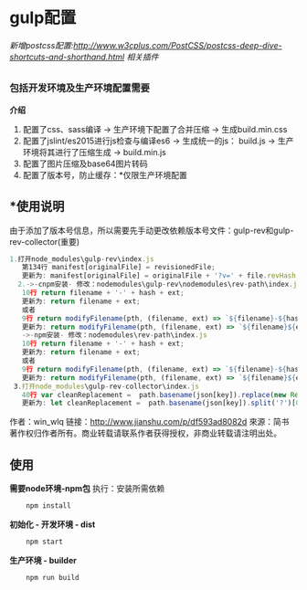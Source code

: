 # gulp配置
###### 新增postcss配置:http://www.w3cplus.com/PostCSS/postcss-deep-dive-shortcuts-and-shorthand.html 相关插件
### 包括开发环境及生产环境配置需要

**介绍**
1. 配置了css、sass编译 -> 生产环境下配置了合并压缩 -> 生成build.min.css
2. 配置了jslint/es2015进行js检查与编译es6 -> 生成统一的js： build.js -> 生产环境将其进行了压缩生成 -> build.min.js
3. 配置了图片压缩及base64图片转码
4. 配置了版本号，防止缓存：*仅限生产环境配置
## *使用说明
 由于添加了版本号信息，所以需要先手动更改依赖版本号文件：gulp-rev和gulp-rev-collector(重要)
 ``` javascript
 1.打开node_modules\gulp-rev\index.js
    第134行 manifest[originalFile] = revisionedFile;
    更新为: manifest[originalFile] = originalFile + '?v=' + file.revHash;
   2.->-cnpm安装- 修改：nodemodules\gulp-rev\nodemodules\rev-path\index.js
    10行 return filename + '-' + hash + ext;
    更新为: return filename + ext;
    或者
    9行 return modifyFilename(pth, (filename, ext) => `${filename}-${hash}${ext}`);
    更新为: return modifyFilename(pth, (filename, ext) => `${filename}${ext}`);
    ->-npm安装- 修改：nodemodules\rev-path\index.js
    10行 return filename + '-' + hash + ext;
    更新为: return filename + ext;
    或者
    9行 return modifyFilename(pth, (filename, ext) => `${filename}-${hash}${ext}`);
    更新为: return modifyFilename(pth, (filename, ext) => `${filename}${ext}`);
  3.打开node_modules\gulp-rev-collector\index.js
    40行 var cleanReplacement =  path.basename(json[key]).replace(new RegExp( opts.revSuffix ), '' );
    更新为: let cleanReplacement =  path.basename(json[key]).split('?')[0];
```
作者：win_wlq
链接：http://www.jianshu.com/p/df593ad8082d
來源：简书
著作权归作者所有。商业转载请联系作者获得授权，非商业转载请注明出处。
## 使用
**需要node环境-npm包**
  执行：安装所需依赖
``` javascript
    npm install
```

**初始化 - 开发环境 - dist**
``` javascript
    npm start
```

**生产环境 - builder**
``` javascript
    npm run build
```
